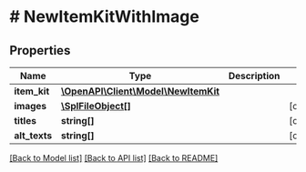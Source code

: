 # # NewItemKitWithImage

## Properties

Name | Type | Description | Notes
------------ | ------------- | ------------- | -------------
**item_kit** | [**\OpenAPI\Client\Model\NewItemKit**](NewItemKit.md) |  | 
**images** | [**\SplFileObject[]**](\SplFileObject.md) |  | [optional] 
**titles** | **string[]** |  | [optional] 
**alt_texts** | **string[]** |  | [optional] 

[[Back to Model list]](../../README.md#documentation-for-models) [[Back to API list]](../../README.md#documentation-for-api-endpoints) [[Back to README]](../../README.md)


